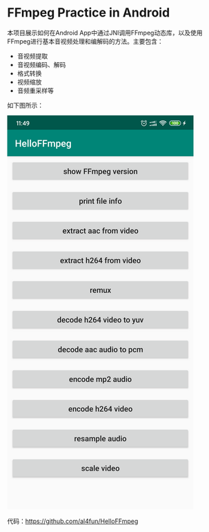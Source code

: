# FFmpeg Practice in Android

本项目展示如何在Android App中通过JNI调用FFmpeg动态库，以及使用FFmpeg进行基本音视频处理和编解码的方法。主要包含：

- 音视频提取
- 音视频编码、解码
- 格式转换
- 视频缩放
- 音频重采样等

如下图所示：

![](1.png)

代码：https://github.com/al4fun/HelloFFmpeg

